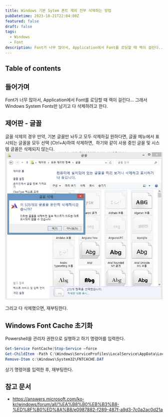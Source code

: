 ```yaml
---
title: Windows 기본 Sytem 폰트 제외 전부 삭제하는 방법
pubDatetime: 2023-10-21T22:04:00Z
featured: false
draft: false
tags:
  - Windows
  - Font
description: Font가 너무 많아서, Application에서 Font를 로딩할 때 렉이 걸린다...
---
```


## Table of contents

## 들어가며

Font가 너무 많아서, Application에서 Font를 로딩할 때 렉이 걸린다...
그래서 Windows System Fonts만 남기고 다 삭제하려고 한다.

## 제어판 - 글꼴

글꼴 삭제의 경우 만약, 기본 글꼴만 놔두고 모두 삭제하길 원하다면, 글꼴 메뉴에서 표시되는 글꼴을 모두 선택 (Ctrl+A)하여 삭제하면,  하기와 같이 사용 중인 글꼴 및 시스템 글꼴은 삭제되지 않는다.  
![](/src/assets/image/remove-all-fonts-except-windows-system-fonts-1697893581064.jpeg)

그리고 다 삭제했으면, 재부팅한다.

## Windows Font Cache 초기화

Powershell을 관리자 권한으로 실행하고 하기 명령어를 입력한다.

```powershell
Get-Service FontCache|Stop-Service –force
Get-ChildItem -Path C:\Windows\ServiceProfiles\LocalService\AppData\Local\FontCache -File  | foreach { $_.Delete()}
Remove-Item c:\Windows\System32\FNTCACHE.DAT
```

상기 명령어를 입력한 후, 재부팅한다.

## 참고 문서

- <https://answers.microsoft.com/ko-kr/windows/forum/all/%EA%B8%B0%EB%B3%B8-%ED%8F%B0%ED%8A%B8/e0987882-f289-487f-a9d3-7c0a2ac0d21a>
